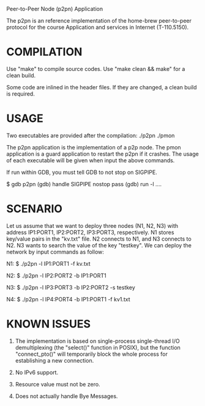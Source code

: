 Peer-to-Peer Node (p2pn) Application

The p2pn is an reference implementation of the home-brew peer-to-peer protocol
for the course Application and services in Internet (T-110.5150).

COMPILATION
==================================
Use "make" to compile source codes.
Use "make clean && make" for a clean build.

Some code are inlined in the header files.
If they are changed, a clean build is required.


USAGE
==================================
Two executables are provided after the compilation:
    ./p2pn
    ./pmon

The p2pn application is the implementation of a p2p node.
The pmon application is a guard application to restart the p2pn if it crashes.
The usage of each executable will be given when input the above commands.

If run within GDB, you must tell GDB to not stop on SIGPIPE.

  $ gdb p2pn
  (gdb) handle SIGPIPE nostop pass
  (gdb) run -l ....

SCENARIO
==================================
Let us assume that we want to deploy three nodes (N1, N2, N3) with address
IP1:PORT1, IP2:PORT2, IP3:PORT3, respectively. N1 stores key/value pairs in
the "kv.txt" file. N2 connects to N1, and N3 connects to N2. N3 wants to
search the value of the key "testkey". We can deploy the network by input
commands as follow:

N1:
$ ./p2pn -l IP1:PORT1 -f kv.txt

N2:
$ ./p2pn -l IP2:PORT2 -b IP1:PORT1

N3:
$ ./p2pn -l IP3:PORT3 -b IP2:PORT2 -s testkey

N4:
$ ./p2pn -l IP4:PORT4 -b IP1:PORT1 -f kv1.txt


KNOWN ISSUES
==================================
1. The implementation is based on single-process single-thread I/O
demultiplexing (the "select()" function in POSIX), but the function
"connect_pto()" will temporarily block the whole process for establishing
a new connection.

2. No IPv6 support.
3. Resource value must not be zero.
4. Does not actually handle Bye Messages.
